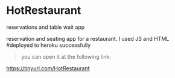 # HotRestaurant
reservations and table wait app

reservation and seating app for a restaurant. I used JS and HTML 
#deployed to heroku successfully
> you can open it at the following link:

   https://tinyurl.com/HotRestaurant 
